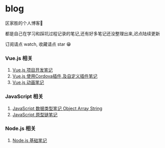 # blog
区家胜的个人博客🐶

都是自己在学习和踩坑过程记录的笔记,还有好多笔记还没整理出来,迟点陆续更新

订阅请点 watch, 收藏请点 star 😁


### Vue.js 相关
1. [Vue.js 项目开发笔记](https://github.com/oujia6014/blog/issues/6)
2. [Vue.js 使用Cordova插件,及自定义插件笔记](https://github.com/oujia6014/blog/issues/5)
3. [Vue.js 动画笔记](https://github.com/oujia6014/blog/issues/4)



### JavaScript 相关
1. [JavaScript 数据类型笔记 Object Array String](https://github.com/oujia6014/blog/issues/1)
2. [JavaScript 原型链笔记](https://github.com/oujia6014/blog/issues/2)


### Node.js 相关
1. [Node.js 基础笔记](https://github.com/oujia6014/blog/issues/3)